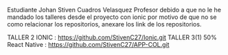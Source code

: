 Estudiante Johan Stiven Cuadros Velasquez
Profesor debido a que no le he mandado los talleres desde el proyecto con ionic por motivo de que no
se como relacionar los repositorios, anexare los link de los repositorios.

TALLER 2 IONIC : https://github.com/StivenC27/Ionic.git
TALLER 3(1) 50% React Native : https://github.com/StivenC27/APP-COL.git

